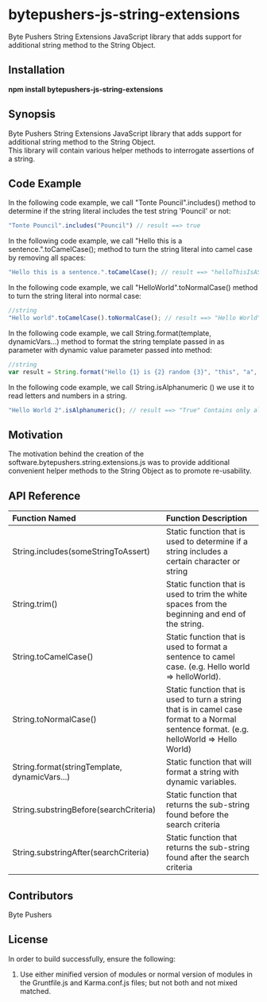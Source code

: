 # bytepushers-js-string-extensions
Byte Pushers String Extensions JavaScript library that adds support for additional string method to the String Object.
## Installation
**npm install bytepushers-js-string-extensions**

## Synopsis
Byte Pushers String Extensions JavaScript library that adds support for additional string method to the String Object.  
This library will contain various helper methods to interrogate assertions of a string.
## Code Example
In the following code example, we call "Tonte Pouncil".includes() method to determine if the string literal includes the test string 'Pouncil' or not:
```javascript
"Tonte Pouncil".includes("Pouncil") // result ==> true
````
In the following code example, we call "Hello this is a sentence.".toCamelCase(); method to turn the string literal into camel case by removing all spaces:
```javascript
"Hello this is a sentence.".toCamelCase(); // result ==> "helloThisIsASentence."
```
In the following code example, we call "HelloWorld".toNormalCase() method to turn the string literal into normal case:
```javascript
//string
"Hello world".toCamelCase().toNormalCase(); // result ==> "Hello World"
```
In the following code example, we call String.format(template, dynamicVars...) method to format the string template passed in as parameter with dynamic value parameter passed into method:
```javascript
//string
var result = String.format("Hello {1} is {2} random {3}", "this", "a", "string"); // result ==> "Hello this is a random string"
```
In the following code example, we call String.isAlphanumeric () we use it to read letters and numbers in a string.
```javascript
"Hello World 2".isAlphanumeric(); // result ==> "True" Contains only alphabetical and numerical characters.
```
## Motivation
The motivation behind the creation of the software.bytepushers.string.extensions.js was to provide additional convenient helper methods
to the String Object as to promote re-usability. 


## API Reference

|    Function Named                 |                   Function Description                                  |
|:----------------------------------|:------------------------------------------------------------------------|
| String.includes(someStringToAssert)            |Static function that is used to determine if a string includes a certain character or string|
| String.trim()                                  |Static function that is used to trim the white spaces from the beginning and end of the string. |
| String.toCamelCase()                           |Static function that is used to format a sentence to camel case. (e.g. Hello world => helloWorld). |
| String.toNormalCase()                          |Static function that is used to turn a string that is in camel case format to a Normal sentence format. (e.g. helloWorld => Hello World)  |
| String.format(stringTemplate, dynamicVars...)  |Static function that will format a string with dynamic variables. |
| String.substringBefore(searchCriteria)         |Static function that returns the sub-string found before the search criteria |
| String.substringAfter(searchCriteria)          |Static function that returns the sub-string found after the search criteria |

<!--- TODO:  --->

## Contributors
Byte Pushers
## License
In order to build successfully, ensure the following:
  1.  Use either minified version of modules or normal version of modules in the Gruntfile.js and Karma.conf.js files;
      but not both and not mixed matched.